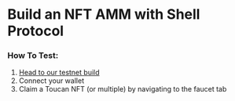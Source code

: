 # Build an NFT AMM with Shell Protocol
### How To Test:
1. [Head to our testnet build](https://shell-v2-internal-testnet.netlify.app/trade)
2. Connect your wallet
3. Claim a Toucan NFT (or multiple) by navigating to the faucet tab
